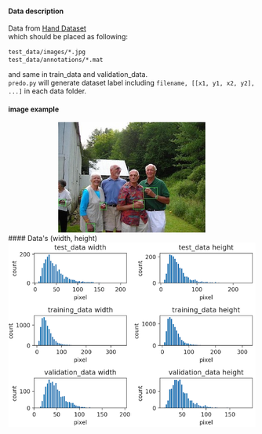#### Data description
Data from [Hand Dataset](http://www.robots.ox.ac.uk/~vgg/data/hands/)   
which should be placed as following:    
```
test_data/images/*.jpg  
test_data/annotations/*.mat
```
and same in train_data and validation_data.     
`predo.py` will generate dataset label including `filename, [[x1, y1, x2, y2], ...]` in each data folder.   
#### image example
<div align="center">
    <img src="../../pic/example_image.jpg">
</div>  
#### Data's (width, height)
<div align="center">
    <img src="../../pic/width_and_height.png">
</div>

